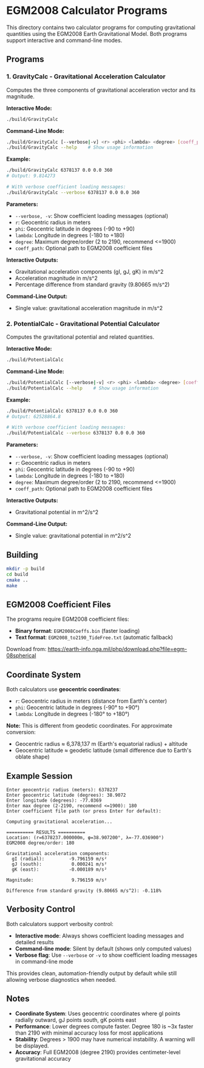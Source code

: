# EGM2008 Calculator Programs

This directory contains two calculator programs for computing gravitational quantities using the EGM2008 Earth Gravitational Model. Both programs support interactive and command-line modes.

## Programs

### 1. GravityCalc - Gravitational Acceleration Calculator
Computes the three components of gravitational acceleration vector and its magnitude.

**Interactive Mode:**
```bash
./build/GravityCalc
```

**Command-Line Mode:**
```bash
./build/GravityCalc [--verbose|-v] <r> <phi> <lambda> <degree> [coeff_path]
./build/GravityCalc --help    # Show usage information
```

**Example:**
```bash
./build/GravityCalc 6378137 0.0 0.0 360
# Output: 9.814273

# With verbose coefficient loading messages:
./build/GravityCalc --verbose 6378137 0.0 0.0 360
```

**Parameters:**
- `--verbose, -v`: Show coefficient loading messages (optional)
- `r`: Geocentric radius in meters
- `phi`: Geocentric latitude in degrees (-90 to +90)
- `lambda`: Longitude in degrees (-180 to +180)  
- `degree`: Maximum degree/order (2 to 2190, recommend <=1900)
- `coeff_path`: Optional path to EGM2008 coefficient files

**Interactive Outputs:**
- Gravitational acceleration components (gI, gJ, gK) in m/s^2
- Acceleration magnitude in m/s^2
- Percentage difference from standard gravity (9.80665 m/s^2)

**Command-Line Output:**
- Single value: gravitational acceleration magnitude in m/s^2

### 2. PotentialCalc - Gravitational Potential Calculator
Computes the gravitational potential and related quantities.

**Interactive Mode:**
```bash
./build/PotentialCalc
```

**Command-Line Mode:**
```bash
./build/PotentialCalc [--verbose|-v] <r> <phi> <lambda> <degree> [coeff_path]
./build/PotentialCalc --help    # Show usage information
```

**Example:**
```bash
./build/PotentialCalc 6378137 0.0 0.0 360
# Output: 62528864.8

# With verbose coefficient loading messages:
./build/PotentialCalc --verbose 6378137 0.0 0.0 360
```

**Parameters:**
- `--verbose, -v`: Show coefficient loading messages (optional)
- `r`: Geocentric radius in meters
- `phi`: Geocentric latitude in degrees (-90 to +90)
- `lambda`: Longitude in degrees (-180 to +180)  
- `degree`: Maximum degree/order (2 to 2190, recommend <=1900)
- `coeff_path`: Optional path to EGM2008 coefficient files

**Interactive Outputs:**
- Gravitational potential in m^2/s^2

**Command-Line Output:**
- Single value: gravitational potential in m^2/s^2

## Building

```bash
mkdir -p build
cd build
cmake ..
make
```

## EGM2008 Coefficient Files

The programs require EGM2008 coefficient files:
- **Binary format**: `EGM2008Coeffs.bin` (faster loading)
- **Text format**: `EGM2008_to2190_TideFree.txt` (automatic fallback)

Download from: https://earth-info.nga.mil/php/download.php?file=egm-08spherical

## Coordinate System

Both calculators use **geocentric coordinates**:
- `r`: Geocentric radius in meters (distance from Earth's center)
- `phi`: Geocentric latitude in degrees (-90° to +90°)
- `lambda`: Longitude in degrees (-180° to +180°)

**Note:** This is different from geodetic coordinates. For approximate conversion:
- Geocentric radius ≈ 6,378,137 m (Earth's equatorial radius) + altitude
- Geocentric latitude ≈ geodetic latitude (small difference due to Earth's oblate shape)

## Example Session

```
Enter geocentric radius (meters): 6378237
Enter geocentric latitude (degrees): 38.9072
Enter longitude (degrees): -77.0369
Enter max degree (2-2190, recommend <=1900): 180
Enter coefficient file path (or press Enter for default): 

Computing gravitational acceleration...

========== RESULTS ==========
Location: (r=6378237.000000m, φ=38.907200°, λ=-77.036900°)
EGM2008 degree/order: 180

Gravitational acceleration components:
  gI (radial):         -9.796159 m/s²
  gJ (south):           0.000241 m/s²
  gK (east):           -0.000189 m/s²

Magnitude:              9.796159 m/s²

Difference from standard gravity (9.80665 m/s^2): -0.118%
```

## Verbosity Control

Both calculators support verbosity control:
- **Interactive mode**: Always shows coefficient loading messages and detailed results
- **Command-line mode**: Silent by default (shows only computed values)
- **Verbose flag**: Use `--verbose` or `-v` to show coefficient loading messages in command-line mode

This provides clean, automation-friendly output by default while still allowing verbose diagnostics when needed.

## Notes

- **Coordinate System**: Uses geocentric coordinates where gI points radially outward, gJ points south, gK points east
- **Performance**: Lower degrees compute faster. Degree 180 is ~3x faster than 2190 with minimal accuracy loss for most applications
- **Stability**: Degrees > 1900 may have numerical instability. A warning will be displayed.
- **Accuracy**: Full EGM2008 (degree 2190) provides centimeter-level gravitational accuracy